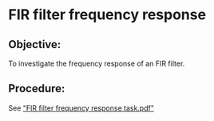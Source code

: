 # FIR filter frequency response

## Objective:
To investigate the frequency response of an FIR filter.

## Procedure:
See ["FIR filter frequency response task.pdf"](https://github.com/talhatallat/DSP-Applications/blob/main/FIR%20filter%20frequency%20response/FIR%20filter%20frequency%20response%20task.pdf)

